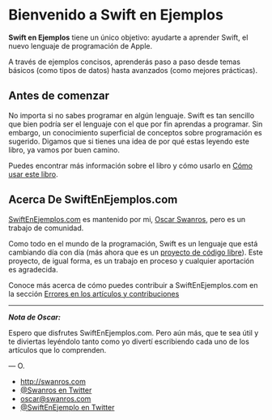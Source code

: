 # Bienvenido a Swift en Ejemplos

**Swift en Ejemplos** tiene un único objetivo: ayudarte a aprender Swift, el nuevo lenguaje de programación de Apple.

A través de ejemplos concisos, aprenderás paso a paso desde temas básicos (como tipos de datos) hasta avanzados (como mejores prácticas).


## Antes de comenzar
No importa si no sabes programar en algún lenguaje. Swift es tan sencillo que bien podría ser el lenguaje con el que por fin aprendas a programar. Sin embargo, un conocimiento superficial de conceptos sobre programación es sugerido. Digamos que si tienes una idea de por qué estas leyendo este libro, ya vamos por buen camino.

Puedes encontrar más información sobre el libro y cómo usarlo en [Cómo usar este libro](como_usar_este_libro.md).


## Acerca De SwiftEnEjemplos.com
[SwiftEnEjemplos.com](http://swiftenejemplos.com) es mantenido por mi, [Oscar Swanros](http://swanros.com), pero es un trabajo de comunidad.

Como todo en el mundo de la programación, Swift es un lenguaje que está cambiando día con día (más ahora que es un [proyecto de código libre](http://swift.org)). Este proyecto, de igual forma, es un trabajo en proceso y cualquier aportación es agradecida. 

Conoce más acerca de cómo puedes contribuir a SwiftEnEjemplos.com en la sección [Errores en los artículos y contribuciones](http://www.swiftenejemplos.com/como_usar_este_libro.html#errores-en-los-art%C3%ADculos-y-contribuciones)

---

***Nota de Oscar:***

Espero que disfrutes SwiftEnEjemplos.com. Pero aún más, que te sea útil y te diviertas leyéndolo tanto como yo divertí escribiendo cada uno de los artículos que lo comprenden.

— O.

* http://swanros.com
* [@Swanros en Twitter](http://twitter.com/Swanros)
* [oscar@swanros.com](mailto:oscar@swanros.com?subject=SwiftEnEjemplos.com)
* [@SwiftEnEjemplo en Twitter](http://twitter.com/SwiftEnEjemplo)